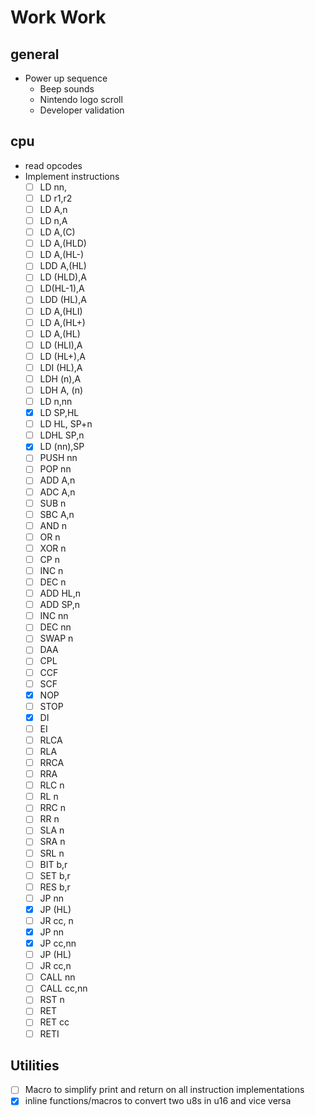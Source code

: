 # Work Work

## general

  - Power up sequence
    - Beep sounds
    - Nintendo logo scroll
    - Developer validation

## cpu

  - read opcodes
  - Implement instructions
    - [ ] LD nn,
    - [ ] LD r1,r2
    - [ ] LD A,n
    - [ ] LD n,A
    - [ ] LD A,(C)
    - [ ] LD A,(HLD)
    - [ ] LD A,(HL-)
    - [ ] LDD A,(HL)
    - [ ] LD (HLD),A
    - [ ] LD(HL-1),A
    - [ ] LDD (HL),A
    - [ ] LD A,(HLI)
    - [ ] LD A,(HL+)
    - [ ] LD A,(HL)
    - [ ] LD (HLI),A
    - [ ] LD (HL+),A
    - [ ] LDI (HL),A
    - [ ] LDH (n),A
    - [ ] LDH A, (n)
    - [ ] LD n,nn
    - [X] LD SP,HL
    - [ ] LD HL, SP+n
    - [ ] LDHL SP,n
    - [X] LD (nn),SP
    - [ ] PUSH nn
    - [ ] POP nn
    - [ ] ADD A,n
    - [ ] ADC A,n
    - [ ] SUB n
    - [ ] SBC A,n
    - [ ] AND n
    - [ ] OR n
    - [ ] XOR n
    - [ ] CP n
    - [ ] INC n
    - [ ] DEC n
    - [ ] ADD HL,n
    - [ ] ADD SP,n
    - [ ] INC nn
    - [ ] DEC nn
    - [ ] SWAP n
    - [ ] DAA
    - [ ] CPL
    - [ ] CCF
    - [ ] SCF
    - [X] NOP
    - [ ] STOP
    - [X] DI
    - [ ] EI
    - [ ] RLCA
    - [ ] RLA
    - [ ] RRCA
    - [ ] RRA
    - [ ] RLC n
    - [ ] RL n
    - [ ] RRC n
    - [ ] RR n
    - [ ] SLA n
    - [ ] SRA n
    - [ ] SRL n
    - [ ] BIT b,r
    - [ ] SET b,r
    - [ ] RES b,r
    - [ ] JP nn
    - [X] JP (HL)
    - [ ] JR cc, n
    - [X] JP nn
    - [X] JP cc,nn
    - [ ] JP (HL)
    - [ ] JR cc,n
    - [ ] CALL nn
    - [ ] CALL cc,nn
    - [ ] RST n
    - [ ] RET
    - [ ] RET cc
    - [ ] RETI

## Utilities

- [ ] Macro to simplify print and return on all instruction implementations
- [X] inline functions/macros to convert two u8s in u16 and vice versa
